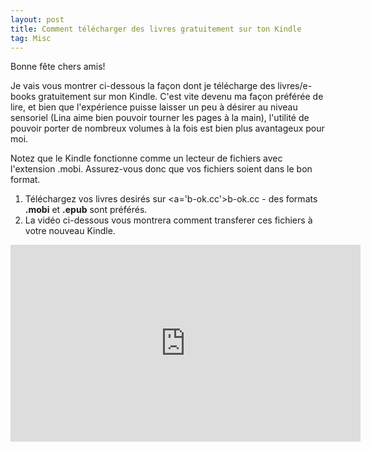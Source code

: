 ```yaml
---
layout: post
title: Comment télécharger des livres gratuitement sur ton Kindle
tag: Misc
---
```

Bonne fête chers amis! 

Je vais vous montrer ci-dessous la façon dont je télécharge des livres/e-books gratuitement sur mon Kindle. C'est vite devenu ma façon préférée de lire, et bien que l'expérience puisse laisser un peu à désirer au niveau sensoriel (Lina aime bien pouvoir tourner les pages à la main), l'utilité de pouvoir porter de nombreux volumes à la fois est bien plus avantageux pour moi.

Notez que le Kindle fonctionne comme un lecteur de fichiers avec l'extension .mobi. Assurez-vous donc que vos fichiers soient dans le bon format.

1. Téléchargez vos livres desirés sur <a='b-ok.cc'>b-ok.cc</a> - des formats <b>.mobi</b> et <b>.epub</b> sont préférés.
2. La vidéo ci-dessous vous montrera comment transferer ces fichiers à votre nouveau Kindle.

<iframe width="560" height="315" src="https://www.youtube.com/embed/mkEbXxx9VBI" title="YouTube video player" frameborder="0" allow="accelerometer; autoplay; clipboard-write; encrypted-media; gyroscope; picture-in-picture" allowfullscreen></iframe>
